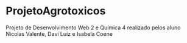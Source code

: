 # ProjetoAgrotoxicos
Projeto de Desenvolvimento Web 2 e Química 4 realizado pelos aluno Nicolas Valente, Davi Luiz e Isabela Coene
